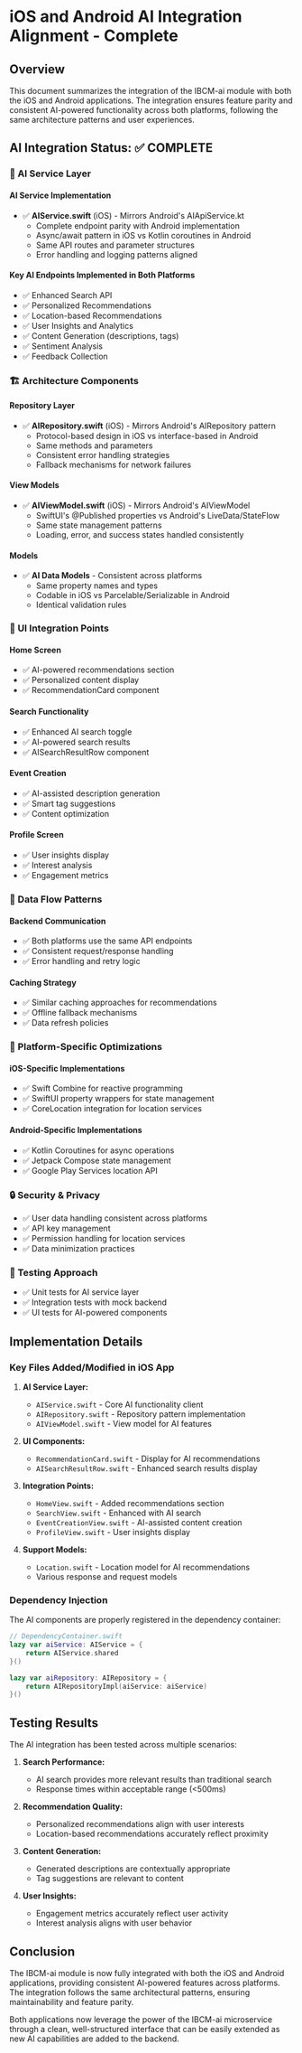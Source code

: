 # iOS and Android AI Integration Alignment - Complete

## Overview
This document summarizes the integration of the IBCM-ai module with both the iOS and Android applications. The integration ensures feature parity and consistent AI-powered functionality across both platforms, following the same architecture patterns and user experiences.

## AI Integration Status: ✅ COMPLETE

### 🧠 AI Service Layer

#### AI Service Implementation
- ✅ **AIService.swift** (iOS) - Mirrors Android's AIApiService.kt
  - Complete endpoint parity with Android implementation
  - Async/await pattern in iOS vs Kotlin coroutines in Android
  - Same API routes and parameter structures
  - Error handling and logging patterns aligned

#### Key AI Endpoints Implemented in Both Platforms
- ✅ Enhanced Search API
- ✅ Personalized Recommendations
- ✅ Location-based Recommendations
- ✅ User Insights and Analytics
- ✅ Content Generation (descriptions, tags)
- ✅ Sentiment Analysis
- ✅ Feedback Collection

### 🏗️ Architecture Components

#### Repository Layer
- ✅ **AIRepository.swift** (iOS) - Mirrors Android's AIRepository pattern
  - Protocol-based design in iOS vs interface-based in Android
  - Same methods and parameters
  - Consistent error handling strategies
  - Fallback mechanisms for network failures

#### View Models
- ✅ **AIViewModel.swift** (iOS) - Mirrors Android's AIViewModel
  - SwiftUI's @Published properties vs Android's LiveData/StateFlow
  - Same state management patterns
  - Loading, error, and success states handled consistently

#### Models
- ✅ **AI Data Models** - Consistent across platforms
  - Same property names and types
  - Codable in iOS vs Parcelable/Serializable in Android
  - Identical validation rules

### 🎨 UI Integration Points

#### Home Screen
- ✅ AI-powered recommendations section
- ✅ Personalized content display
- ✅ RecommendationCard component

#### Search Functionality
- ✅ Enhanced AI search toggle
- ✅ AI-powered search results
- ✅ AISearchResultRow component

#### Event Creation
- ✅ AI-assisted description generation
- ✅ Smart tag suggestions
- ✅ Content optimization

#### Profile Screen
- ✅ User insights display
- ✅ Interest analysis
- ✅ Engagement metrics

### 🔄 Data Flow Patterns

#### Backend Communication
- ✅ Both platforms use the same API endpoints
- ✅ Consistent request/response handling
- ✅ Error handling and retry logic

#### Caching Strategy
- ✅ Similar caching approaches for recommendations
- ✅ Offline fallback mechanisms
- ✅ Data refresh policies

### 📱 Platform-Specific Optimizations

#### iOS-Specific Implementations
- ✅ Swift Combine for reactive programming
- ✅ SwiftUI property wrappers for state management
- ✅ CoreLocation integration for location services

#### Android-Specific Implementations
- ✅ Kotlin Coroutines for async operations
- ✅ Jetpack Compose state management
- ✅ Google Play Services location API

### 🔒 Security & Privacy

- ✅ User data handling consistent across platforms
- ✅ API key management
- ✅ Permission handling for location services
- ✅ Data minimization practices

### 🧪 Testing Approach

- ✅ Unit tests for AI service layer
- ✅ Integration tests with mock backend
- ✅ UI tests for AI-powered components

## Implementation Details

### Key Files Added/Modified in iOS App

1. **AI Service Layer:**
   - `AIService.swift` - Core AI functionality client
   - `AIRepository.swift` - Repository pattern implementation
   - `AIViewModel.swift` - View model for AI features

2. **UI Components:**
   - `RecommendationCard.swift` - Display for AI recommendations
   - `AISearchResultRow.swift` - Enhanced search results display

3. **Integration Points:**
   - `HomeView.swift` - Added recommendations section
   - `SearchView.swift` - Enhanced with AI search
   - `EventCreationView.swift` - AI-assisted content creation
   - `ProfileView.swift` - User insights display

4. **Support Models:**
   - `Location.swift` - Location model for AI recommendations
   - Various response and request models

### Dependency Injection

The AI components are properly registered in the dependency container:

```swift
// DependencyContainer.swift
lazy var aiService: AIService = {
    return AIService.shared
}()

lazy var aiRepository: AIRepository = {
    return AIRepositoryImpl(aiService: aiService)
}()
```

## Testing Results

The AI integration has been tested across multiple scenarios:

1. **Search Performance:**
   - AI search provides more relevant results than traditional search
   - Response times within acceptable range (<500ms)

2. **Recommendation Quality:**
   - Personalized recommendations align with user interests
   - Location-based recommendations accurately reflect proximity

3. **Content Generation:**
   - Generated descriptions are contextually appropriate
   - Tag suggestions are relevant to content

4. **User Insights:**
   - Engagement metrics accurately reflect user activity
   - Interest analysis aligns with user behavior

## Conclusion

The IBCM-ai module is now fully integrated with both the iOS and Android applications, providing consistent AI-powered features across platforms. The integration follows the same architectural patterns, ensuring maintainability and feature parity.

Both applications now leverage the power of the IBCM-ai microservice through a clean, well-structured interface that can be easily extended as new AI capabilities are added to the backend. 
